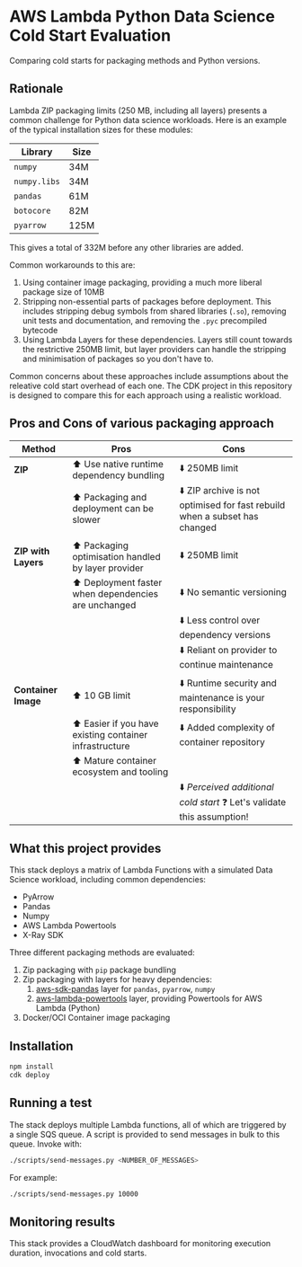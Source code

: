 # AWS Lambda Python Data Science Cold Start Evaluation

Comparing cold starts for packaging methods and Python versions.

## Rationale

Lambda ZIP packaging limits (250 MB, including all layers) presents a common challenge for Python data science workloads. Here is an example of the typical installation sizes for these modules:

|**Library** |**Size** | 
|-- |-- |
|`numpy` | 34M |
|`numpy.libs` | 34M |
|`pandas` | 61M |
|`botocore` | 82M |
|`pyarrow` | 125M |

This gives a total of 332M before any other libraries are added.

Common workarounds to this are:
1. Using container image packaging, providing a much more liberal package size of 10MB
2. Stripping non-essential parts of packages before deployment. This includes stripping debug symbols from shared libraries (`.so`), removing unit tests and documentation, and removing the `.pyc` precompiled bytecode
3. Using Lambda Layers for these dependencies. Layers still count towards the restrictive 250MB limit, but layer providers can handle the stripping and minimisation of packages so you don't have to.

Common concerns about these approaches include assumptions about the releative cold start overhead of each one. The CDK project in this repository is designed to compare this for each approach using a realistic workload.

## Pros and Cons of various packaging approach

|**Method** |**Pros** |**Cons** |
|-- |-- |-- |
|**ZIP** | ⬆️ Use native runtime dependency bundling |⬇️ 250MB limit |
| |⬆️ Packaging and deployment can be slower | ⬇️ ZIP archive is not optimised for fast rebuild when a subset has changed |
| | | |
|**ZIP with Layers** |⬆️ Packaging optimisation handled by layer provider | ⬇️ 250MB limit |
| |⬆️ Deployment faster when dependencies are unchanged | ⬇️ No semantic versioning |
| | | ⬇️ Less control over dependency versions |
| | | ⬇️ Reliant on provider to continue maintenance |
| | |
|**Container Image** |⬆️ 10 GB limit | ⬇️ Runtime security and maintenance is your responsibility |
| |⬆️ Easier if you have existing container infrastructure  | ⬇️ Added complexity of container repository |
| |⬆️ Mature container ecosystem and tooling |
| | | ⬇️ _Perceived additional cold start_ ❓ Let's validate this assumption!|

## What this project provides
This stack deploys a matrix of Lambda Functions with a simulated Data Science workload, including common dependencies:
 - PyArrow
 - Pandas
 - Numpy
 - AWS Lambda Powertools
 - X-Ray SDK

Three different packaging methods are evaluated:

 1. Zip packaging with `pip` package bundling
 2. Zip packaging with layers for heavy dependencies:
    1. [aws-sdk-pandas](https://aws-sdk-pandas.readthedocs.io/en/3.4.1/install.html#aws-lambda-layer) layer for `pandas`, `pyarrow`, `numpy` 
    2. [aws-lambda-powertools](https://docs.powertools.aws.dev/lambda/python/latest/#install) layer, providing Powertools for AWS Lambda (Python)
 3. Docker/OCI Container image packaging

## Installation

```bash
npm install
cdk deploy
```

## Running a test

The stack deploys multiple Lambda functions, all of which are triggered by a single SQS queue. A script is provided to send messages in bulk to this queue. Invoke with:

```bash
./scripts/send-messages.py <NUMBER_OF_MESSAGES>
```

For example:
```bash
./scripts/send-messages.py 10000
```

## Monitoring results
This stack provides a CloudWatch dashboard for monitoring execution duration, invocations and cold starts.




